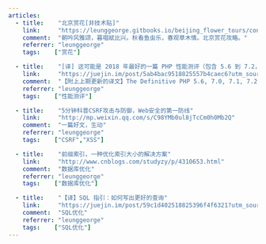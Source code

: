 ```yaml
---
articles:
  - title:    "北京赏花[非技术贴]"  
    link:     "https://leunggeorge.gitbooks.io/beijing_flower_tours/content/"  
    comment:  "朝吟风雅颂，暮唱赋比兴。秋看鱼虫乐，春观草木情。北京赏花攻略。"  
    referrer: "leunggeorge"  
    tags:    ["赏花"]  

  - title:    "[译] 这可能是 2018 年最好的一篇 PHP 性能测评（包含 5.6 到 7.2，以及 HHVM）"  
    link:     "https://juejin.im/post/5ab4bac9518825557b4caec6?utm_source=gold_browser_extension"  
    comment:  "【附上上期更新的译文】The Definitive PHP 5.6, 7.0, 7.1, 7.2 & HHVM Benchmarks (2018)."  
    referrer: "leunggeorge"  
    tags:    ["性能测评"]  

  - title:    "5分钟科普CSRF攻击与防御，Web安全的第一防线"  
    link:     "http://mp.weixin.qq.com/s/C98YMb0ul8jTcCm0h0Mb2Q"  
    comment:  "一篇好文，生动"  
    referrer: "leunggeorge"  
    tags:    ["CSRF","XSS"]  

  - title:    "前缀索引，一种优化索引大小的解决方案"  
    link:     "http://www.cnblogs.com/studyzy/p/4310653.html"  
    comment:  "数据库优化"  
    referrer: "leunggeorge"  
    tags:    ["数据库优化"]  

  - title:    "【译】SQL 指引：如何写出更好的查询"  
    link:     "https://juejin.im/post/59c1d402518825396f4f6321?utm_source=gold-miner&utm_medium=readme&utm_campaign=github&from=singlemessage&isappinstalled=0"  
    comment:  "SQL优化"  
    referrer: "leunggeorge"  
    tags:    ["SQL优化"]  
---
```

